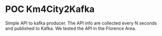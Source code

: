 # POC Km4City2Kafka

Simple API to kafka producer. The API info are collected every N seconds and published to Kafka.
We tested the API in the Florence Area.


